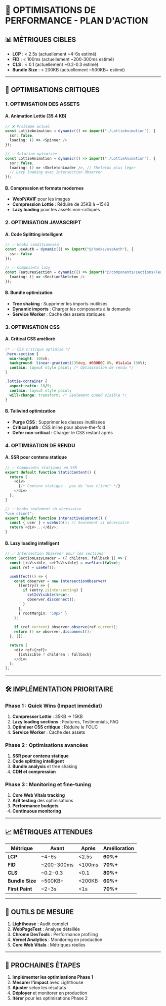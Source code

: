 # 🚀 OPTIMISATIONS DE PERFORMANCE - PLAN D'ACTION

## 📊 **MÉTRIQUES CIBLES**
- **LCP** : < 2.5s (actuellement ~4-6s estimé)
- **FID** : < 100ms (actuellement ~200-300ms estimé)  
- **CLS** : < 0.1 (actuellement ~0.2-0.3 estimé)
- **Bundle Size** : < 200KB (actuellement ~500KB+ estimé)

---

## 🎯 **OPTIMISATIONS CRITIQUES**

### **1. OPTIMISATION DES ASSETS**

#### **A. Animation Lottie (35.4 KB)**
```typescript
// ❌ Problème actuel
const LottieAnimation = dynamic(() => import("./LottieAnimation"), {
  ssr: false,
  loading: () => <Spinner />
});

// ✅ Solution optimisée
const LottieAnimation = dynamic(() => import("./LottieAnimation"), {
  ssr: false,
  loading: () => <SkeletonLoader />, // Skeleton plus léger
  // Lazy loading avec Intersection Observer
});
```

#### **B. Compression et formats modernes**
- **WebP/AVIF** pour les images
- **Compression Lottie** : Réduire de 35KB à ~15KB
- **Lazy loading** pour les assets non-critiques

### **2. OPTIMISATION JAVASCRIPT**

#### **A. Code Splitting intelligent**
```typescript
// ✅ Hooks conditionnels
const useAuth = dynamic(() => import("@/hooks/useAuth"), {
  ssr: false
});

// ✅ Composants lazy
const FeaturesSection = dynamic(() => import("@/components/sections/FeaturesSection"), {
  loading: () => <SectionSkeleton />
});
```

#### **B. Bundle optimization**
- **Tree shaking** : Supprimer les imports inutilisés
- **Dynamic imports** : Charger les composants à la demande
- **Service Worker** : Cache des assets statiques

### **3. OPTIMISATION CSS**

#### **A. Critical CSS amélioré**
```css
/* ✅ CSS critique optimisé */
.hero-section {
  min-height: 100vh;
  background: linear-gradient(135deg, #0B0B0C 0%, #1a1a1a 100%);
  contain: layout style paint; /* Optimisation de rendu */
}

.lottie-container {
  aspect-ratio: 16/9;
  contain: layout style paint;
  will-change: transform; /* Seulement quand visible */
}
```

#### **B. Tailwind optimization**
- **Purge CSS** : Supprimer les classes inutilisées
- **Critical path** : CSS inline pour above-the-fold
- **Defer non-critical** : Charger le CSS restant après

### **4. OPTIMISATION DE RENDU**

#### **A. SSR pour contenu statique**
```typescript
// ✅ Composants statiques en SSR
export default function StaticContent() {
  return (
    <div>
      {/* Contenu statique - pas de "use client" */}
    </div>
  );
}

// ✅ Hooks seulement où nécessaire
"use client";
export default function InteractiveContent() {
  const { user } = useAuth(); // Seulement si nécessaire
  return <div>...</div>;
}
```

#### **B. Lazy loading intelligent**
```typescript
// ✅ Intersection Observer pour les sections
const SectionLazyLoader = ({ children, fallback }) => {
  const [isVisible, setIsVisible] = useState(false);
  const ref = useRef();

  useEffect(() => {
    const observer = new IntersectionObserver(
      ([entry]) => {
        if (entry.isIntersecting) {
          setIsVisible(true);
          observer.disconnect();
        }
      },
      { rootMargin: '50px' }
    );
    
    if (ref.current) observer.observe(ref.current);
    return () => observer.disconnect();
  }, []);

  return (
    <div ref={ref}>
      {isVisible ? children : fallback}
    </div>
  );
};
```

---

## 🛠️ **IMPLÉMENTATION PRIORITAIRE**

### **Phase 1 : Quick Wins (Impact immédiat)**
1. **Compresser Lottie** : 35KB → 15KB
2. **Lazy loading sections** : Features, Testimonials, FAQ
3. **Optimiser CSS critique** : Réduire le FOUC
4. **Service Worker** : Cache des assets

### **Phase 2 : Optimisations avancées**
1. **SSR pour contenu statique**
2. **Code splitting intelligent**
3. **Bundle analysis** et tree shaking
4. **CDN et compression**

### **Phase 3 : Monitoring et fine-tuning**
1. **Core Web Vitals tracking**
2. **A/B testing** des optimisations
3. **Performance budgets**
4. **Continuous monitoring**

---

## 📈 **MÉTRIQUES ATTENDUES**

| Métrique | Avant | Après | Amélioration |
|----------|-------|-------|--------------|
| **LCP** | ~4-6s | <2.5s | **60%+** |
| **FID** | ~200-300ms | <100ms | **70%+** |
| **CLS** | ~0.2-0.3 | <0.1 | **80%+** |
| **Bundle Size** | ~500KB+ | <200KB | **60%+** |
| **First Paint** | ~2-3s | <1s | **70%+** |

---

## 🔧 **OUTILS DE MESURE**

1. **Lighthouse** : Audit complet
2. **WebPageTest** : Analyse détaillée
3. **Chrome DevTools** : Performance profiling
4. **Vercel Analytics** : Monitoring en production
5. **Core Web Vitals** : Métriques réelles

---

## 🎯 **PROCHAINES ÉTAPES**

1. **Implémenter les optimisations Phase 1**
2. **Mesurer l'impact** avec Lighthouse
3. **Ajuster** selon les résultats
4. **Déployer** et monitorer en production
5. **Itérer** pour les optimisations Phase 2